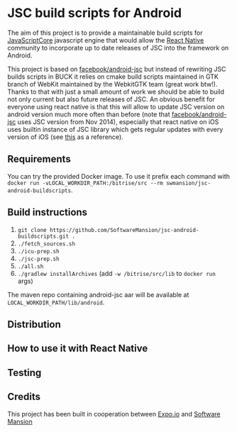 # JSC build scripts for Android

The aim of this project is to provide a maintainable build scripts for [JavaScriptCore](https://www.webkit.org) javascript engine that would allow the [React Native](https://github.com/facebook/react-native) community to incorporate up to date releases of JSC into the framework on Android.

This project is based on [facebook/android-jsc](https://github.com/facebook/android-jsc) but instead of rewriting JSC builds scripts in BUCK it relies on cmake build scripts maintained in GTK branch of WebKit maintained by the WebkitGTK team (great work btw!). Thanks to that with just a small amount of work we should be able to build not only current but also future releases of JSC. An obvious benefit for everyone using react native is that this will allow to update JSC version on android version much more often than before (note that [facebook/android-jsc](https://github.com/facebook/android-jsc) uses JSC version from Nov 2014), especially that react native on iOS uses builtin instance of JSC library which gets regular updates with every version of iOS (see [this](https://opensource.apple.com/) as a reference).



## Requirements

You can try the provided Docker image.
To use it prefix each command with `docker run -vLOCAL_WORKDIR_PATH:/bitrise/src --rm swmansion/jsc-android-buildscripts`.

## Build instructions

1. `git clone https://github.com/SoftwareMansion/jsc-android-buildscripts.git .`
2. `./fetch_sources.sh`
3. `./icu-prep.sh`
4. `./jsc-prep.sh`
5. `./all.sh`
6. `./gradlew installArchives` (add `-w /bitrise/src/lib` to `docker run` args)

The maven repo containing android-jsc aar will be available at `LOCAL_WORKDIR_PATH/lib/android`.

## Distribution

## How to use it with React Native

## Testing

## Credits

This project has been built in cooperation between [Expo.io](https://expo.io/) and [Software Mansion](https://swmansion.com)
